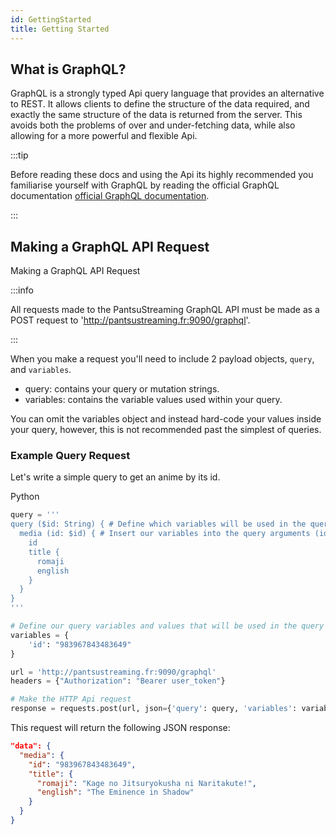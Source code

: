 ```yaml
---
id: GettingStarted
title: Getting Started
---
```


## What is GraphQL?

GraphQL is a strongly typed Api query language that provides an alternative to REST. It allows clients to define the structure of the data required, and exactly the same structure of the data is returned from the server. This avoids both the problems of over and under-fetching data, while also allowing for a more powerful and flexible Api.

:::tip

Before reading these docs and using the Api its highly recommended you familiarise yourself with GraphQL by reading the official GraphQL documentation [official GraphQL documentation](https://graphql.org/learn/queries/).

:::

## Making a GraphQL API Request

Making a GraphQL API Request

:::info

All requests made to the PantsuStreaming GraphQL API must be made as a POST request to 'http://pantsustreaming.fr:9090/graphql'.

:::

When you make a request you'll need to include 2 payload objects, `query`, and `variables`.

 - query: contains your query or mutation strings.
 - variables: contains the variable values used within your query.

You can omit the variables object and instead hard-code your values inside your query, however, this is not recommended past the simplest of queries.

### Example Query Request

Let's write a simple query to get an anime by its id.

Python
```python
query = '''
query ($id: String) { # Define which variables will be used in the query (id)
  media (id: $id) { # Insert our variables into the query arguments (id) (type: ANIME is hard-coded in the query)
    id
    title {
      romaji
      english
    }
  }
}
'''

# Define our query variables and values that will be used in the query request
variables = {
    'id': "983967843483649"
}

url = 'http://pantsustreaming.fr:9090/graphql'
headers = {"Authorization": "Bearer user_token"}

# Make the HTTP Api request
response = requests.post(url, json={'query': query, 'variables': variables}, headers=headers)
```

This request will return the following JSON response:

```json
"data": {
  "media": {
    "id": "983967843483649",
    "title": {
      "romaji": "Kage no Jitsuryokusha ni Naritakute!",
      "english": "The Eminence in Shadow"
    }
  }
}
```